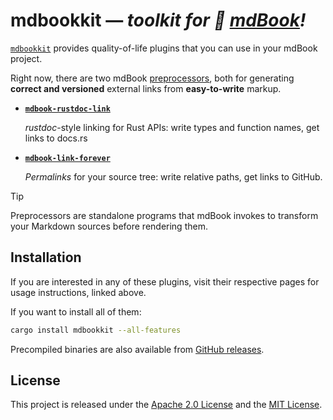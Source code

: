 # mdbookkit — _toolkit for 📖 [mdBook]!_

[`mdbookkit`] provides quality-of-life plugins that you can use in your mdBook project.

Right now, there are two mdBook [preprocessors], both for generating **correct and
versioned** external links from **easy-to-write** markup.

- [**`mdbook-rustdoc-link`**](https://tonywu6.github.io/mdbookkit/rustdoc-link)

  _rustdoc_-style linking for Rust APIs: write types and function names, get links to
  docs.rs

- [**`mdbook-link-forever`**](https://tonywu6.github.io/mdbookkit/link-forever)

  _Permalinks_ for your source tree: write relative paths, get links to GitHub.

> [!TIP]
>
> Preprocessors are standalone programs that mdBook invokes to transform your Markdown
> sources before rendering them.

## Installation

If you are interested in any of these plugins, visit their respective pages for usage
instructions, linked above.

If you want to install all of them:

```bash
cargo install mdbookkit --all-features
```

Precompiled binaries are also available from [GitHub releases][gh-releases].

## License

This project is released under the [Apache 2.0 License](/LICENSE-APACHE.md) and the
[MIT License](/LICENSE-MIT.md).

<!-- prettier-ignore-start -->

[mdBook]: https://rust-lang.github.io/mdBook/
[`mdbookkit`]: https://crates.io/crates/mdbookkit
[preprocessors]: https://rust-lang.github.io/mdBook/format/configuration/preprocessors.html
[gh-releases]: https://github.com/tonywu6/mdbookkit/releases

<!-- prettier-ignore-end -->
